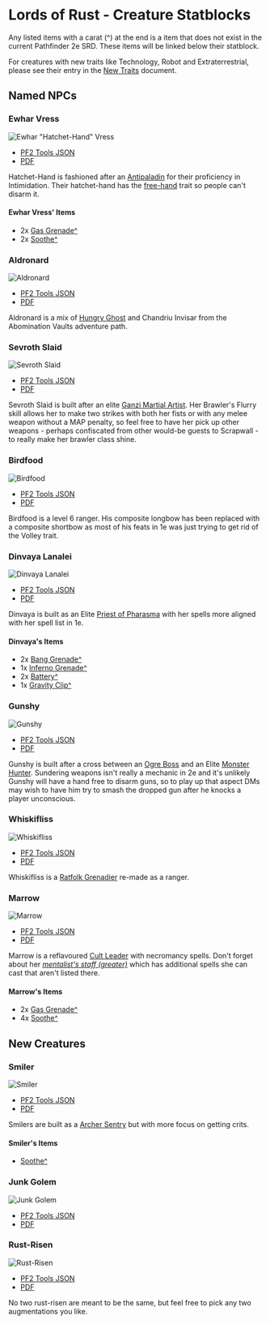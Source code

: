 # Lords of Rust - Creature Statblocks

Any listed items with a carat (^) at the end is a item that does not exist in the current Pathfinder 2e SRD. These items will be linked below their statblock.

For creatures with new traits like Technology, Robot and Extraterrestrial, please see their entry in the [New Traits](/Technology%20Guide/Traits/README.md) document.

## Named NPCs

### Ewhar Vress

![Ewhar "Hatchet-Hand" Vress](PNGs/EwharVress.png)

* [PF2 Tools JSON](PF2Tools/EwharVress.json)
* [PDF](PDFs/EwharVress.pdf)

Hatchet-Hand is fashioned after an [Antipaladin](https://2e.aonprd.com/NPCs.aspx?ID=961) for their proficiency in Intimidation. Their hatchet-hand has the [free-hand](https://2e.aonprd.com/Traits.aspx?ID=181) trait so people can't disarm it.

#### Ewhar Vress' Items

* 2x [Gas Grenade^](../Items/README.md#gas-grenade)
* 2x [Soothe^](../Items/README.md#soothe)

### Aldronard

![Aldronard](PNGs/Aldronard.png)

* [PF2 Tools JSON](PF2Tools/Aldronard.json)
* [PDF](PDFs/Aldronard.pdf)

Aldronard is a mix of [Hungry Ghost](https://2e.aonprd.com/Monsters.aspx?ID=1863) and Chandriu Invisar from the Abomination Vaults adventure path.

### Sevroth Slaid

![Sevroth Slaid](PNGs/SevrothSlaid.png)

* [PF2 Tools JSON](PF2Tools/SevrothSlaid.json)
* [PDF](PDFs/SevrothSlaid.pdf)

Sevroth Slaid is built after an elite [Ganzi Martial Artist](https://2e.aonprd.com/Monsters.aspx?ID=1266). Her Brawler's Flurry skill allows her to make two strikes with both her fists or with any melee weapon without a MAP penalty, so feel free to have her pick up other weapons - perhaps confiscated from other would-be guests to Scrapwall - to really make her brawler class shine.

### Birdfood

![Birdfood](PNGs/Birdfood.png)

* [PF2 Tools JSON](PF2Tools/Birdfood.json)
* [PDF](PDFs/Birdfood.pdf)

Birdfood is a level 6 ranger. His composite longbow has been replaced with a composite shortbow as most of his feats in 1e was just trying to get rid of the Volley trait.

### Dinvaya Lanalei

![Dinvaya Lanalei](PNGs/DinvayaLanalei.png)

* [PF2 Tools JSON](PF2Tools/DinvayaLanalei.json)
* [PDF](PDFs/DinvayaLanalei.pdf)

Dinvaya is built as an Elite [Priest of Pharasma]() with her spells more aligned with her spell list in 1e.

#### Dinvaya's Items

* 2x [Bang Grenade^](/Technology%20Guide/Gear/README.md#grenade)
* 1x [Inferno Grenade^](/Technology%20Guide/Gear/README.md#grenade)
* 2x [Battery^](/Technology%20Guide/Gear/README.md#battery)
* 1x [Gravity Clip^](/Technology%20Guide/Gear/README.md#gravity-clip)

### Gunshy

![Gunshy](PNGs/Gunshy.png)

* [PF2 Tools JSON](PF2Tools/Gunshy.json)
* [PDF](PDFs/Gunshy.pdf)

Gunshy is built after a cross between an [Ogre Boss](https://2e.aonprd.com/Monsters.aspx?ID=319) and an Elite [Monster Hunter](https://2e.aonprd.com/NPCs.aspx?ID=924). Sundering weapons isn't really a mechanic in 2e and it's unlikely Gunshy will have a hand free to disarm guns, so to play up that aspect DMs may wish to have him try to smash the dropped gun after he knocks a player unconscious.

### Whiskifliss

![Whiskifliss](PNGs/Whiskifliss.png)

* [PF2 Tools JSON](PF2Tools/Whiskifliss.json)
* [PDF](PDFs/Whiskifliss.pdf)

Whiskifliss is a [Ratfolk Grenadier](https://2e.aonprd.com/Monsters.aspx?ID=348) re-made as a ranger.

### Marrow

![Marrow](PNGs/Marrow.png)

* [PF2 Tools JSON](PF2Tools/Marrow.json)
* [PDF](PDFs/Marrow.pdf)

Marrow is a reflavoured [Cult Leader](https://2e.aonprd.com/NPCs.aspx?ID=930) with necromancy spells. Don't forget about her [*mentalist's staff (greater)*](https://2e.aonprd.com/Equipment.aspx?ID=350) which has additional spells she can cast that aren't listed there.

#### Marrow's Items

* 2x [Gas Grenade^](../Items/README.md#gas-grenade)
* 4x [Soothe^](../Items/README.md#soothe)

## New Creatures

### Smiler

![Smiler](PNGs/Smiler.png)

* [PF2 Tools JSON](PF2Tools/Smiler.json)
* [PDF](PDFs/Smiler.pdf)

Smilers are built as a [Archer Sentry](https://2e.aonprd.com/NPCs.aspx?ID=934) but with more focus on getting crits.

#### Smiler's Items

* [Soothe^](../Items/README.md#soothe)

### Junk Golem

![Junk Golem](PNGs/JunkGolem.png)

* [PF2 Tools JSON](PF2Tools/JunkGolem.json)
* [PDF](PDFs/JunkGolem.pdf)

### Rust-Risen

![Rust-Risen](PNGs/RustRisen.png)

* [PF2 Tools JSON](PF2Tools/RustRisen.json)
* [PDF](PDFs/RustRisen.pdf)

No two rust-risen are meant to be the same, but feel free to pick any two augmentations you like.